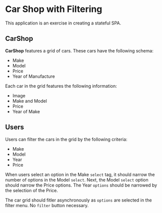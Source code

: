 # Car Shop with Filtering

This application is an exercise in creating a stateful SPA. 

## CarShop

**CarShop** features a grid of cars. These cars have the following schema:

- Make
- Model
- Price
- Year of Manufacture

Each car in the grid features the following information:

- Image
- Make and Model
- Price
- Year of Make

## Users

Users can filter the cars in the grid by the following criteria:

- Make
- Model
- Year
- Price

When users select an option in the Make `select` tag, it should narrow the number of options in the Model `select`. Next, the Model `select` option should narrow the Price options. The Year `options` should be narrowed by the selection of the Price.

The car grid should fitler asynchronously as `options` are selected in the filter menu. No `filter` button necessary.

